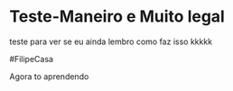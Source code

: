# Teste-Maneiro e Muito legal

teste para ver se eu ainda lembro como faz isso kkkkk

#FilipeCasa

Agora to aprendendo